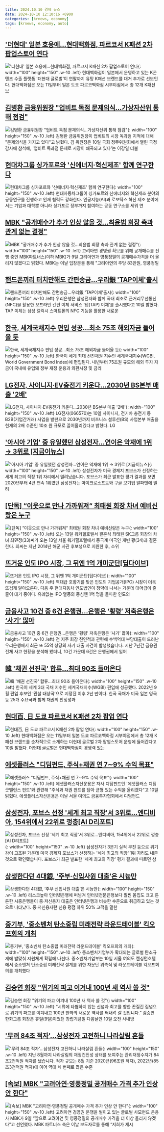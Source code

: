 ```yaml
---
title: 2024.10.10 경제 뉴스
date: 2024-10-10 12:10:16 +0900
categories: [krnews, economy]
tags: [krnews, economy, auto]
---
```

## ['더현대' 일본 호응에…현대백화점, 파르코서 K패션 2차 팝업스토어 연다](https://n.news.naver.com/mnews/article/119/0002879975)

!['더현대' 일본 호응에…현대백화점, 파르코서 K패션 2차 팝업스토어 연다](https://mimgnews.pstatic.net/image/origin/119/2024/10/10/2879975.jpg?type=nf220_150){: width="100" height="150" .w-10 .left}
현대백화점이 일본에서 운영하고 있는 K콘텐츠 수출 플랫폼 '더현대 글로벌'이 연말까지 유망 K패션 브랜드를 대거 추가로 선보인다. 현대백화점은 오는 11일부터 일본 도쿄 파르코백화점 시부야점에서 총 12개 K패션 브

## [김병환 금융위원장 "업비트 독점 문제의식…가상자산위 통해 점검"](https://n.news.naver.com/mnews/article/003/0012830256)

![김병환 금융위원장 "업비트 독점 문제의식…가상자산위 통해 점검"](https://mimgnews.pstatic.net/image/origin/003/2024/10/10/12830256.jpg?type=nf220_150){: width="100" height="150" .w-10 .left}
김병환 금융위원장이 업비트의 시장 독과점 지적에 대해 "문제의식을 가지고 있다"고 밝혔다. 김 위원장은 10일 국회 정무위원회에서 열린 국정감사에 참석해, '업비트 독과점 문제로 시장이 왜곡되고 있다'는 이강일 더불

## [현대차그룹 싱가포르와 '신에너지·혁신제조' 함께 연구한다](https://n.news.naver.com/mnews/article/025/0003392333)

![현대차그룹 싱가포르와 '신에너지·혁신제조' 함께 연구한다](https://mimgnews.pstatic.net/image/origin/025/2024/10/09/3392333.jpg?type=nf220_150){: width="100" height="150" .w-10 .left}
현대자동차그룹이 싱가포르와 신에너지와 혁신제조 분야의 공동연구를 진행하고 인재 협력도 강화한다. 인공지능(AI)과 로보틱스 혁신 제조 분야에서는 기업과 대학뿐 아니라 싱가포르 정부까지 참여하는 공동 연구소를 세워 연

## [MBK "공개매수가 추가 인상 않을 것…최윤범 회장 측과 관계 없는 결정"](https://n.news.naver.com/mnews/article/088/0000908636)

![MBK "공개매수가 추가 인상 않을 것…최윤범 회장 측과 관계 없는 결정"](https://mimgnews.pstatic.net/image/origin/088/2024/10/09/908636.jpg?type=nf220_150){: width="100" height="150" .w-10 .left}
고려아연 경영권 확보를 위해 공개매수를 진행 중인 MBK파트너스(이하 MBK)가 9일 고려아연과 영풍정밀의 공개매수가격을 더 올리지 않겠다고 밝혔다. MBK는 이날 입장문을 통해 "고려아연의 주당 83만원, 영풍정밀

## [핸드폰끼리 터치만해도 간편송금…우리銀 'TAP이체'출시](https://n.news.naver.com/mnews/article/277/0005482070)

![핸드폰끼리 터치만해도 간편송금…우리銀 'TAP이체'출시](https://mimgnews.pstatic.net/image/origin/277/2024/10/10/5482070.jpg?type=nf220_150){: width="100" height="150" .w-10 .left}
우리은행은 삼성전자와 함께 국내 최초로 근거리무선통신(NFC)을 활용한 오프라인 간편 이체 서비스 ‘탭(TAP) 이체’를 출시했다고 10일 밝혔다. TAP 이체는 삼성 갤럭시 스마트폰의 NFC 기능을 활용한 새로운

## [한국, 세계국채지수 편입 성공…최소 75조 해외자금 들어올 듯](https://n.news.naver.com/mnews/article/025/0003392359)

![한국, 세계국채지수 편입 성공…최소 75조 해외자금 들어올 듯](https://mimgnews.pstatic.net/image/origin/025/2024/10/09/3392359.jpg?type=nf220_150){: width="100" height="150" .w-10 .left}
한국이 세계 최대 선진채권 지수인 세계국채지수(WGBI, World Government Bond Index)에 편입된다. 내년부터 75조원 규모의 해외 투자 자금이 국내에 유입돼 정부 재정 운용과 외환시장 및 금리

## [LG전자, 사이니지·EV충전기 키운다…2030년 BS본부 매출 '2배'](https://n.news.naver.com/mnews/article/421/0007834075)

![LG전자, 사이니지·EV충전기 키운다…2030년 BS본부 매출 '2배'](https://mimgnews.pstatic.net/image/origin/421/2024/10/10/7834075.jpg?type=nf220_150){: width="100" height="150" .w-10 .left}
LG전자(066570)는 10일 사이니지, 전기차 충전기 등 B2B(기업간거래) 사업을 발판으로 2030년까지 비즈니스 설루션(BS) 사업본부 매출을 현재의 2배 수준인 10조 원 규모로 끌어올리겠다고 밝혔다. LG

## ['아시아 기업' 중 유일했던 삼성전자...연이은 악재에 1위 → 3위로 [지금이뉴스]](https://n.news.naver.com/mnews/article/052/0002097433)

!['아시아 기업' 중 유일했던 삼성전자...연이은 악재에 1위 → 3위로 [지금이뉴스]](https://mimgnews.pstatic.net/image/origin/052/2024/10/10/2097433.jpg?type=nf220_150){: width="100" height="150" .w-10 .left}
삼성전자가 미국 경제지 포브스가 선정하는 세계 최고의 직장 1위 자리에서 밀려났습니다. 포브스가 최근 발표한 평가 결과를 보면 2020년부터 4년 연속 1위였던 삼성전자는 마이크로소프트와 구글 모기업 알파벳에 밀려

## [[단독] “이웃으로 만나 가까워져“ 최태원 회장 차녀 예비신랑은 누구](https://n.news.naver.com/mnews/article/023/0003863164)

![[단독] “이웃으로 만나 가까워져“ 최태원 회장 차녀 예비신랑은 누구](https://mimgnews.pstatic.net/image/origin/023/2024/10/10/3863164.jpg?type=nf220_150){: width="100" height="150" .w-10 .left}
오는 13일 워커힐호텔서 결혼식 최태원 SK그룹 회장의 차녀 최민정(33)씨가 오는 13일 서울 워커힐호텔에서 중국계 미국인 케빈 황(34)과 결혼한다. 최씨는 지난 2014년 해군 사관 후보생으로 지원한 후, 소위

## [뜨거운 인도 IPO 시장, 그 뒤엔 1억 개미군단[딥다이브]](https://n.news.naver.com/mnews/article/020/0003591421)

![뜨거운 인도 IPO 시장, 그 뒤엔 1억 개미군단[딥다이브]](https://mimgnews.pstatic.net/image/origin/020/2024/10/10/3591421.jpg?type=nf220_150){: width="100" height="150" .w-10 .left}
역대급 호황기를 맞은 인도의 기업공개(IPO) 시장이 더욱 뜨겁게 달아오른다. 다음 주 현대자동차 인도법인이 청약에 나서는 가운데 대어급이 줄줄이 대기 중이다. 유례없는 IPO 열풍의 중심엔 1억 명을 돌파한 인도의

## [금융사고 10건 중 6건 은행권…은행은 ‘횡령’ 저축은행은 ‘사기’ 많아](https://n.news.naver.com/mnews/article/056/0011815276)

![금융사고 10건 중 6건 은행권…은행은 ‘횡령’ 저축은행은 ‘사기’ 많아](https://mimgnews.pstatic.net/image/origin/056/2024/10/09/11815276.jpg?type=nf220_150){: width="100" height="150" .w-10 .left}
전 지주 회장 친인척과 관련해 수백억대 부당대출이 드러난 우리은행에서 최근 또 55억 상당의 사기 대출 사건이 발생했습니다. 지난 7년간 금융권 전체 사고 현황을 분석해 봤더니, 10건 가운데 6건은 은행권에서 일어

## [韓 '채권 선진국' 합류…최대 90조 들어온다](https://n.news.naver.com/mnews/article/015/0005042072)

![韓 '채권 선진국' 합류…최대 90조 들어온다](https://mimgnews.pstatic.net/image/origin/015/2024/10/09/5042072.jpg?type=nf220_150){: width="100" height="150" .w-10 .left}
한국이 세계 3대 국채 지수인 세계국채지수(WGBI) 편입에 성공했다. 2022년 9월 편입 후보인 ‘관찰 대상국’으로 지정된 이후 2년 만이다. 한국 국채가 미국 일본 영국 등 25개 주요국과 함께 채권의 안정성과

## [현대百, 日 도쿄 파르코서 K패션 2차 팝업 연다](https://n.news.naver.com/mnews/article/030/0003246041)

![현대百, 日 도쿄 파르코서 K패션 2차 팝업 연다](https://mimgnews.pstatic.net/image/origin/030/2024/10/10/3246041.jpg?type=nf220_150){: width="100" height="150" .w-10 .left}
현대백화점은 오는 11일부터 일본 도쿄 파르코백화점 시부야점에서 총 12개 K패션 브랜드를 순차적으로 소개하는 더현대 글로벌 2차 팝업스토어 운영에 들어간다고 10일 밝혔다. 더현대 글로벌은 현대백화점이 경쟁력 있는

## [에셋플러스 "디딤펀드, 주식+채권 연 7∼9% 수익 목표"](https://n.news.naver.com/mnews/article/001/0014974515)

![에셋플러스 "디딤펀드, 주식+채권 연 7∼9% 수익 목표"](https://mimgnews.pstatic.net/image/origin/001/2024/10/10/14974515.jpg?type=nf220_150){: width="100" height="150" .w-10 .left}
에셋플러스자산운용은 자사 디딤펀드인 '에셋플러스 디딤 굿밸런스 펀드'와 관련해 "주식과 채권 펀드를 담아 균형 있는 수익을 올리겠다"고 10일 밝혔다. 에셋플러스자산운용은 이날 서울 여의도 금융투자협회에서 디딤펀드

## [삼성전자, 포브스 선정 '세계 최고 직장'서 3위로…엔디비아, 154위에서 22위로 껑충[AI D리포트]](https://n.news.naver.com/mnews/article/055/0001196176)

![삼성전자, 포브스 선정 '세계 최고 직장'서 3위로…엔디비아, 154위에서 22위로 껑충[AI D리포트]](https://mimgnews.pstatic.net/image/origin/055/2024/10/10/1196176.jpg?type=nf220_150){: width="100" height="150" .w-10 .left}
삼성전자가 3분기 실적 부진 등으로 위기감이 고조된 가운데 미국 경제지 포브스가 선정하는 '세계 최고의 직장' 1위 자리도 내준 것으로 확인됐습니다. 포브스가 최근 발표한 '세계 최고의 직장' 평가 결과에 따르면 삼

## [상생한다던 4대銀, ‘주부·신입사원 대출’은 시늉만](https://n.news.naver.com/mnews/article/023/0003863096)

![상생한다던 4대銀, ‘주부·신입사원 대출’은 시늉만](https://mimgnews.pstatic.net/image/origin/023/2024/10/10/3863096.jpg?type=nf220_150){: width="100" height="150" .w-10 .left}
리스크높아 인터넷은행에 떠넘겨 인터넷전문은행보다 훨씬 몸집도 크고 튼튼한 시중은행들이 중·저신용자 대출은 인터넷은행과 비슷한 수준으로 취급하고 있는 것으로 나타났다. 중·저신용자란 신용 평점 하위 50% 고객을 말한

## [중기부, '중소벤처 탄소중립 미래전략 라운드테이블' 킥오프회의 개최](https://n.news.naver.com/mnews/article/277/0005482031)

![중기부, '중소벤처 탄소중립 미래전략 라운드테이블' 킥오프회의 개최](https://mimgnews.pstatic.net/image/origin/277/2024/10/10/5482031.jpg?type=nf220_150){: width="100" height="150" .w-10 .left}
중소벤처기업부가 확대되는 글로벌 탄소규제에 발맞춰 지원체계 확립에 나선다. 중소벤처기업부는 10일 서울 여의도 켄싱턴호텔에서 중소벤처 탄소중립 미래전략 설계를 위한 자문단 위촉식 및 라운드테이블 킥오프회의를 개최했다

## [김승연 회장 "위기의 파고 이겨내 100년 새 역사 쓸 것"](https://n.news.naver.com/mnews/article/092/0002348091)

![김승연 회장 "위기의 파고 이겨내 100년 새 역사 쓸 것"](https://mimgnews.pstatic.net/image/origin/092/2024/10/10/2348091.jpg?type=nf220_150){: width="100" height="150" .w-10 .left}
“시류에 타협하지 않는 신념과 최고를 향한 끈질긴 집념으로 위기의 파고를 이겨내고 100년 한화의 새로운 역사를 써내려 갈 것입니다.” 김승연 한화그룹 회장은 휴일(9일)이었던 창립기념일 다음날인 10일 오전 사내방

## ['무려 84조 적자'…삼성전자 고전하니 나라살림 흔들](https://n.news.naver.com/mnews/article/374/0000405106)

!['무려 84조 적자'…삼성전자 고전하니 나라살림 흔들](https://mimgnews.pstatic.net/image/origin/374/2024/10/10/405106.jpg?type=nf220_150){: width="100" height="150" .w-10 .left}
지난 8월까지 나라살림의 재정건전성 상태를 보여주는 관리재정수지가 84조2천억원 적자를 냈습니다. 적자 규모는 8월 기준 2020년(96조원 적자), 2022년(85조3천억원 적자)에 이어 역대 세 번째로 많은 수준

## [[속보] MBK "고려아연·영풍정밀 공개매수 가격 추가 인상 안 한다"](https://n.news.naver.com/mnews/article/025/0003392319)

![[속보] MBK "고려아연·영풍정밀 공개매수 가격 추가 인상 안 한다"](https://mimgnews.pstatic.net/image/origin/025/2024/10/09/3392319.jpg?type=nf220_150){: width="100" height="150" .w-10 .left}
고려아연 경영권 분쟁을 벌이고 있는 글로벌 사모펀드 운용사 MBK가 9일 “앞으로 고려아연 및 영풍정밀의 공개매수 가격을 더 이상 올리지 않겠다”고 선언했다. MBK 파트너스 측은 이날 보도자료를 통해 “저희가 제시

